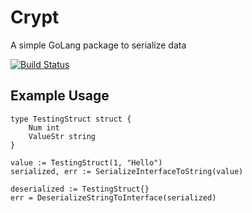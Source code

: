 # Crypt
A simple GoLang package to serialize data

[![Build Status](https://travis-ci.org/WastedCode/serializer.svg)](https://travis-ci.org/WastedCode/serializer)

## Example Usage
```
type TestingStruct struct {
    Num int
    ValueStr string
}

value := TestingStruct(1, "Hello")
serialized, err := SerializeInterfaceToString(value)

deserialized := TestingStruct{}
err = DeserializeStringToInterface(serialized)
```
